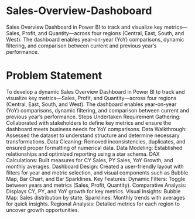 # Sales-Overview-Dashoboard
Sales Overview Dashboard in Power BI to track and visualize key metrics—Sales, Profit, and Quantity—across four regions (Central, East, South, and West). The dashboard enables year-on-year (YoY) comparisons, dynamic filtering, and comparison between current and previous year’s performance.
# Problem Statement
To develop a dynamic Sales Overview Dashboard in Power BI to track and visualize key metrics—Sales, Profit, and Quantity—across four regions (Central, East, South, and West). The dashboard enables year-on-year (YoY) comparisons, dynamic filtering, and comparison between current and previous year’s performance.
Steps Undertaken
Requirement Gathering: Collaborated with stakeholders to define key metrics and ensure the dashboard meets business needs for YoY comparisons.
Data Walkthrough: Assessed the dataset to understand structure and determine necessary transformations.
Data Cleaning: Removed inconsistencies, duplicates, and ensured proper formatting of numerical data.
Data Modeling: Established relationships and optimized reporting using a star schema.
DAX Calculations: Built measures for CY Sales, PY Sales, YoY Growth, and monthly averages.
Dashboard Design: Created a user-friendly layout with filters for year and metric selection, and visual components such as Bubble Map, Bar Chart, and Bar Sparklines.
Key Features:
Dynamic Filters: Toggle between years and metrics (Sales, Profit, Quantity).
Comparative Analysis: Displays CY, PY, and YoY growth for key metrics.
Visual Insights:
Bubble Map: Sales distribution by state.
Sparklines: Monthly trends with averages for quick insights.
Regional Analysis: Detailed metrics for each region to uncover growth opportunities.












